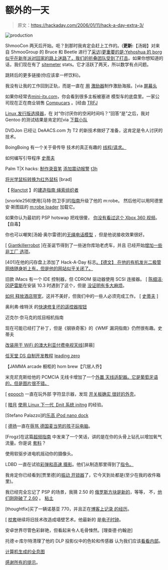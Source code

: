 # 额外的一天

> 原文：<https://hackaday.com/2006/01/11/hack-a-day-extra-3/>

![production](img/f28789df15a0c13f7ff8ed062db6c9e8.png)

ShmooCon 两天后开始。呃？到那时我肯定会赶上工作的。(**更新:**【汤姆】对来自 ShmooGroup 的 Bruce 和 Beetle 进行了[采访)更重要的是:Yehoshua 的 borg 似乎在新年派对回家的路上迷路了，我们的](http://www.dcist.com/archives/2006/01/10/interview_the_shmoo_group.php)[折叠团队受到了打击](http://teamhackaday.com/viewtopic.php?t=474&highlight=)。如果你想知道的话，我们现在有了 [sitemeter](http://www.sitemeter.com/default.asp?action=stats&site=sm6hackaday) stats。它才活跃了两天，所以数学有点问题。

跳转后的更多链接(你应该拿一杯饮料)。

我没有让我的工作回到正轨，而是一直在
[用](http://img.engadget.com/commimg/3060000000059107.JPG) [激励器](http://flagrantdisregard.com/flickr/motivator.php)制作激励海报。[via
[屏幕头](http://www.screenhead.com/funny/nifty/the-motivator-146113.php)

如果你经常去[mini-itx.com](http://www.mini-itx.com/)，你会看到很多主板被塞进
模型车的底盘里。一家公司现在正在商业销售 [Compucars](http://www.compucarllc.com/Scripts/default.asp)
。[经由 [TRFJ](http://www.redferret.net/?p=6308)

[Linux 发行版选择器](http://www.zegeniestudios.net/ldc/)，在
对“你讨厌你的空闲时间吗？”回答“是”之后，我对 Gentoo 的测试结果是肯定的[via
[下载小队](http://downloadsquad.com/2006/01/05/the-linux-distribution-chooser/)

DVDJon 已经让 DeAACS.com 为 T2 的新技术做好了准备，这肯定是令人讨厌的技术。

BoingBoing 有一个关于骨传导
技术的真正有趣的
[线程/请求。](http://www.boingboing.net/2006/01/09/musician_requests_tr.html)

如何编写引导程序
[史蒂夫](http://fugitivethought.com/)

Palm T|X hacks: [制作录音笔](http://www.palminfocenter.com/view_story.asp?ID=8230)
[添加震动报警](http://www.palminfocenter.com/view_story.asp?ID=8274)
[t3h](http://gm2.ath.cx/)

[将光学鼠标转换为红外鼠标](http://www.spodesabode.com/content/article/irmod) [brad]

【 [Rlanctot](http://www.lanctot.net/) 】的[建造指南
绳索组织者](http://hardtarget.lanctot.net/)

[snorkle256]使用[马特·防卫手]的[指南](http://www.collegepix.net/mrobe/)升级了他的 m:robe。
然后他可以用阿德里安·斯图兹的 [m:robe loader](http://robe.infinitesimal.org/) 加载它。

如果你认为最初的 PSP hotswap 把戏很傻，
[你没有看过这个 Xbox 360 视频](http://youtube.com/w/Xbox360-hotswap-working?v=PlT7hfls88E)。
【自毒】

你也可以嘲笑[汤姆·奥尔雷德]的[无绳电话模型](http://tomsprojects.tripod.com.nyud.net:8090/)
，但是他说接收效果很好。

[ [Giantkillerrobot](http://www.gimpymonkey.org/) ]在圣诞节得到了一些迷你库珀老虎车，并且
已经开始[增加一些非工厂
选项](http://www.gimpymonkey.org/article.php?story=20060101190629752)。

[401]在他的闪存盘上添加了 Hack-A-Day 标志[。【德文】
在他的有机发光二极管网络随身听上有，但是他的网站似乎关闭了。](http://401.0moola.com/usbkeychain/had.htm)

旧款 iMacs 有一个 IDE 控制器，但 CDROM 驱动器使用 SCSI 连接器。
[ [陈细洁·冈萨雷斯](http://apathyonline.net/)在安装 10.3 时遇到了这个，但是
[没证明有多大麻烦](http://speakmac.com/post.php?p=23)。

[如何
释放酒店带宽](http://www.signal15.com/articles/2005/12/06/how-to-stop-filesharers-from-stealing-hotel-bandwidth)，这并不美好，但我们中的一些人必须完成工作。
[ [史蒂夫](http://fugitivethought.com/) ]

奥利弗·维特沃
的[快速修复坏的遥控器按钮](http://n.ethz.ch/student/wittwero/RepairRemoteKeys/)

迈克尔·奈马克的炫目相机指南

现在可能已经打了补丁，但是《钢铁奇客》的《WMF 漏洞指南》仍然很有趣。史蒂夫

[改装用于 WiFi 的澳大利亚付费电视天线](http://martybugs.net/wireless/conifermods.cgi)[屏蔽]

[任天堂 DS 自制开发教程](http://www.double.co.nz/nintendo_ds/index.html)
[leading zero](http://www.zerosign.net/)

【JAMMA arcade 橱柜的 hom brew【穴居人乔】

米克尼克斯给他的 PCMCIA 无线卡增加了一个[外置
天线适配器。它是葡萄牙语的，但是图片很不错。](http://omeganet.homelinux.net/wifi)

[ [epooch](http://home.sandiego.edu/%7Eepooch/cgi-bin/blosxom.cgi) 一直在玩外部
字符显示器，发现
[开关板确实
很好的外壳](http://home.sandiego.edu/%7Eepooch/cgi-bin/blosxom.cgi/tech/leds/LCD_Housing.pink)。

[ [暗月](http://life.firelace.com/)
[使用 Linux 下一代【init 系统 initng](http://life.firelace.com/2006/01/initng_next_generation_init_sy.html) 的经验。

[Stefano Palazzo]的[乐高 iPod nano dock](http://stefano.we-stylz.de/?p=14)

[ [德扬](http://derjan.abi2006er.de/)一直在[辱骂
德国麦当劳的孩子玩电脑](http://derjan.abi2006er.de/?p=15)。

[Frogz]在这篇[超频指南](http://forums.overclockers.co.nz/showthread.php?threadid=7032)
中发来了一个笑话，讲的是在你的头骨上钻孔以增加氧气流量。你是说
[套料](http://en.wikipedia.org/wiki/Trepanning)？

使用软驱步进电机摇动你的摄像头。

LDBD 一直在试验[彩弹和高速
摄影](http://www.theldlb.com/random.html)。他们从制造那里得到了[指令。](http://makezine.com/flashkit/)

我肯定你已经看到[贾里德]的[振动
开锁器](http://www.inventgeek.com/Projects/lockpick/lockpick.aspx)了，它今天到处都是(至少在我的收件箱里)。

我已经完全忘记了 PSP 的场景，我猜 2.50 的
[俄罗斯方块是新的](http://pspupdates.qj.net/2006/01/fanjita-releases-tetris-for-250-psps.html)，等等，
不，[他们刚刚破了 2.60](http://pspupdates.qj.net/2006/01/sony-thwarted-again-firmware-260.html) 。
[粘土](http://pspupdates.qj.net/)

[thoughtfix]买了一辆诺基亚 770，并且正在[博客上记录
的经历](http://thoughtfix.blogspot.com/)。

[ [枕套](http://pillowcase1.blogspot.com/)继续将旧技术改造成墙壁艺术。他最新的
是[电子时钟](http://pillowcase1.blogspot.com/2006/01/emate-clock.html)。

安卓世界尽管色彩鲜艳，但看起来令人毛骨悚然。[理查德·约翰逊]

托德·e·库尔特清理了他的 DLP 投影仪中的色轮和传感器
认为我们应该[看看内部](http://flickr.com/photos/todbot/sets/1749030/)。

[计算机生成的全息图](http://www.medcosm.com/prog_CGHmaker.htm)

[感谢所有的提示](http://www.hackaday.com/tips/)。